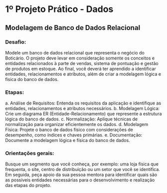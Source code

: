 # 1º Projeto Prático - Dados

## Modelagem de Banco de Dados Relacional

### Desafio:

Modele um banco de dados relacional que representa o negócio do Boticário. O projeto deve levar em consideração somente os conceitos e entidades relacionados à parte de vendas, sistema de pontuação e gestão de produtos em estoque. Ao final, você deverá ter aprendido a identificar entidades, relacionamentos e atributos, além de criar a modelagem lógica e física do banco de dados.

### Etapas:

a. Análise de Requisitos: Entenda os requisitos da aplicação e identifique as entidades, relacionamentos e atributos necessários.
b. Modelagem Lógica: Crie um diagrama ER (Entidade-Relacionamento) que represente a estrutura lógica do banco de dados.
c. Normalização: Aplique técnicas de normalização para organizar eficientemente os dados.
d. Modelagem Física: Projete o banco de dados físico com considerações de desempenho, como índices e chaves primárias.
e. Documentação: Documente a modelagem lógica e física do banco de dados.

### Orientações gerais:

Busque um segmento que você conheça, por exemplo: uma loja física que frequenta, o site, centro de distribuição ou um setor que você se identifica. Em seguida, peça apoio da sua pessoa mentora para identificar quais são as possíveis entidades necessárias para o desenvolvimento e realização das etapas do projeto.



